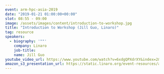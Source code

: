 ```yaml
---
event: arm-hpc-asia-2019
date: "2019-01-21 01:00:00+00:00"
slot: 08:55	- 09:00
image: /assets/images/content/introduction-to-workshop.jpg
title: "Introduction to Workshop (Jill Guo, Linaro)"
tag: resource
speakers:
  - biography: '""'
    company: Linaro
    job-title:
    name: Jill Guo
youtube_video_url: https://www.youtube.com/watch?v=6xdgQPXdrXY&index=2&list=PLKZSArYQptsPLGSEUycUowh9oy8WF_epV&t=0s
amazon_s3_presentation_url: https://static.linaro.org/event-resources/arm-hpc-2019/slides/Introductiontoworkshop1.pdf
---
```

